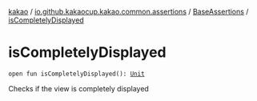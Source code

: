 [kakao](../../index.md) / [io.github.kakaocup.kakao.common.assertions](../index.md) / [BaseAssertions](index.md) / [isCompletelyDisplayed](./is-completely-displayed.md)

# isCompletelyDisplayed

`open fun isCompletelyDisplayed(): `[`Unit`](https://kotlinlang.org/api/latest/jvm/stdlib/kotlin/-unit/index.html)

Checks if the view is completely displayed

